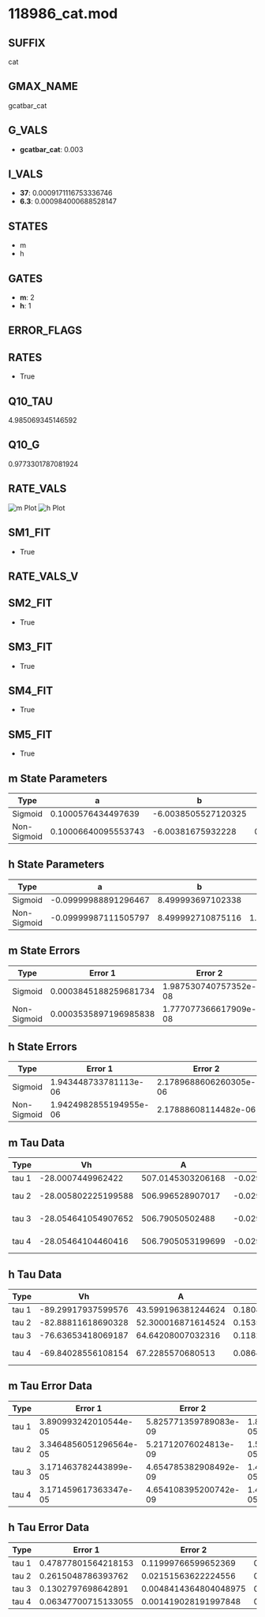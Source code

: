 # 118986_cat.mod

## SUFFIX

cat

## GMAX_NAME

gcatbar_cat

## G_VALS

- **gcatbar_cat**: 0.003

## I_VALS

- **37**: 0.0009171116753336746
- **6.3**: 0.000984000688528147

## STATES

- m
- h

## GATES

- **m**: 2
- **h**: 1

## ERROR_FLAGS


## RATES

- True

## Q10_TAU

4.985069345146592

## Q10_G

0.9773301787081924

## RATE_VALS

![m Plot](/Users/pbozelos/Dropbox/icg-Chai-Panos/supermodels/output_markdown_files/Ca/118986_cat.mod/images/m.png)
![h Plot](/Users/pbozelos/Dropbox/icg-Chai-Panos/supermodels/output_markdown_files/Ca/118986_cat.mod/images/h.png)

## SM1_FIT

- True

## RATE_VALS_V

## SM2_FIT

- True

## SM3_FIT

- True

## SM4_FIT

- True

## SM5_FIT

- True

## m State Parameters

| Type | a | b | c | d |
| --- | --- | --- | --- | --- |
| Sigmoid | 0.1000576434497639 | -6.0038505527120325 |
| Non-Sigmoid | 0.10006640095553743 | -6.00381675932228 | 0.9998908601448943 | 0.00015852689294886473 |

## h State Parameters

| Type | a | b | c | d |
| --- | --- | --- | --- | --- |
| Sigmoid | -0.09999988891296467 | 8.499993697102338 |
| Non-Sigmoid | -0.09999987111505797 | 8.499992710875116 | 1.0000002167535815 | 2.0765316208689915e-10 |

## m State Errors

| Type | Error 1 | Error 2 | Error 3 |
| --- | --- | --- | --- |
| Sigmoid | 0.0003845188259681734 | 1.987530740757352e-08 | 0.00014500322003284881 |
| Non-Sigmoid | 0.0003535897196985838 | 1.777077366617909e-08 | 0.00013333975988746735 |

## h State Errors

| Type | Error 1 | Error 2 | Error 3 |
| --- | --- | --- | --- |
| Sigmoid | 1.943448733781113e-06 | 2.1789688606260305e-06 | 1.7626507850079244e-06 |
| Non-Sigmoid | 1.9424982855194955e-06 | 2.17888608114482e-06 | 1.761788756416519e-06 |

## m Tau Data

| Type | Vh | A | b1 | b2 | c1 | c2 | d1 | d2 | e1 | e2 |
| --- | --- | --- | --- | --- | --- | --- | --- | --- | --- | --- |
| tau 1 | -28.0007449962422 | 507.0145303206168 | -0.029482668133187347 | -0.046116018642153186 |
| tau 2 | -28.005802225199588 | 506.996528907017 | -0.029478601604821856 | -1.5772592327509224e-08 | -0.04612680447587188 | -1.6153899505003433e-07 |
| tau 3 | -28.054641054907652 | 506.79050502488 | -0.029414645328491855 | -8.056762301504341e-07 | 3.320547605070561e-09 | -0.046201775305336354 | -1.330087972049836e-06 | -6.69788897637296e-09 |
| tau 4 | -28.05464104460416 | 506.7905053199699 | -0.029414645478762325 | -8.056900737191308e-07 | 3.320188843942614e-09 | 5.968919225557986e-15 | -0.046201775301684074 | -1.330089982019056e-06 | -6.697862524737038e-09 | 5.829622614580072e-15 |

## h Tau Data

| Type | Vh | A | b1 | b2 | c1 | c2 | d1 | d2 | e1 | e2 |
| --- | --- | --- | --- | --- | --- | --- | --- | --- | --- | --- |
| tau 1 | -89.29917937599576 | 43.599196381244624 | 0.18085351602912497 | 0.01953214498487876 |
| tau 2 | -82.88811618690328 | 52.300016871614524 | 0.15354268134721083 | 0.003941731266985252 | 0.03613419551443231 | -0.0001593599358623405 |
| tau 3 | -76.63653418069187 | 64.64208007032316 | 0.1182784908997471 | 0.003431690589764237 | 7.66033965763057e-05 | 0.06618418466071087 | -0.0006937481297091037 | 2.205321418641767e-06 |
| tau 4 | -69.84028556108154 | 67.2285570680513 | 0.08642712890818123 | 0.0035750252034632882 | 0.00019208677859138175 | 3.2918979208840464e-06 | 0.10060168866709054 | -0.001780039962251605 | 1.2688993609386374e-05 | -3.1313391778699636e-08 |

## m Tau Error Data

| Type | Error 1 | Error 2 | Error 3 |
| --- | --- | --- | --- |
| tau 1 | 3.890993242010544e-05 | 5.825771359789083e-09 | 1.8220231411116247e-05 |
| tau 2 | 3.3464856051296564e-05 | 5.21712076024813e-09 | 1.567048266265442e-05 |
| tau 3 | 3.171463782443899e-05 | 4.654785382908492e-09 | 1.4850913490212967e-05 |
| tau 4 | 3.171459617363347e-05 | 4.654108395200742e-09 | 1.4850893986521548e-05 |

## h Tau Error Data

| Type | Error 1 | Error 2 | Error 3 |
| --- | --- | --- | --- |
| tau 1 | 0.47877801564218153 | 0.11999766599652369 | 0.23056416554022474 |
| tau 2 | 0.2615048786393762 | 0.02151563622224556 | 0.12593237817595712 |
| tau 3 | 0.1302797698642891 | 0.0048414364804048975 | 0.06273856660950228 |
| tau 4 | 0.06347700715133055 | 0.001419028191997848 | 0.030568494598079827 |

